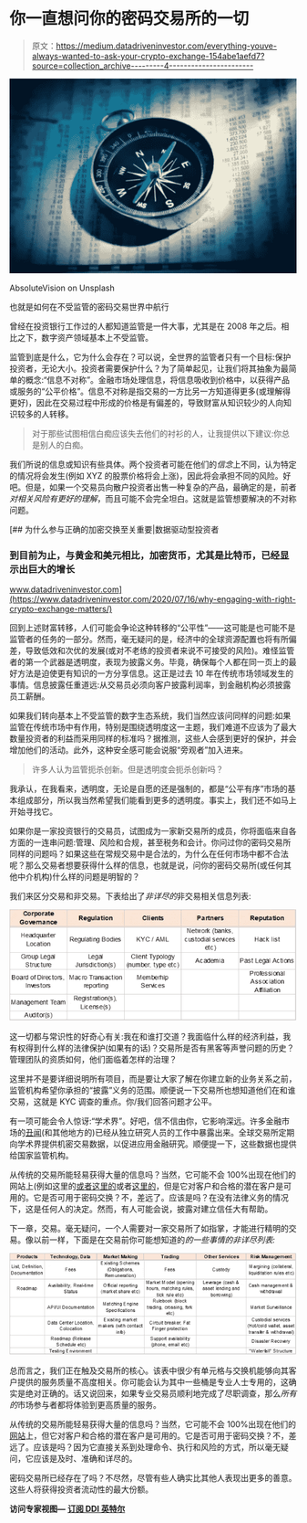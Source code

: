 # 你一直想问你的密码交易所的一切

> 原文：<https://medium.datadriveninvestor.com/everything-youve-always-wanted-to-ask-your-crypto-exchange-154abe1aefd7?source=collection_archive---------4----------------------->

![](img/4c27a374121d43fc0554c5d052c1e6d2.png)

AbsoluteVision on Unsplash

也就是如何在不受监管的密码交易世界中航行

曾经在投资银行工作过的人都知道监管是一件大事，尤其是在 2008 年之后。相比之下，数字资产领域基本上不受监管。

监管到底是什么，它为什么会存在？可以说，全世界的监管者只有一个目标:保护投资者，无论大小。投资者需要保护什么？为了简单起见，让我们将其抽象为最简单的概念:“信息不对称”。金融市场处理信息，将信息吸收到价格中，以获得产品或服务的“公平价格”。信息不对称是指交易的一方比另一方知道得更多(或理解得更好)，因此在交易过程中形成的价格是有偏差的，导致财富从知识较少的人向知识较多的人转移。

> 对于那些试图相信白痴应该失去他们的衬衫的人，让我提供以下建议:你总是别人的白痴。

我们所说的信息或知识有些具体。两个投资者可能在他们的*信念*上不同，认为特定的情况将会发生(例如 XYZ 的股票价格将会上涨)，因此将会承担不同的风险。好吧。但是，如果一个交易员向散户投资者出售一种复杂的产品，最确定的是，前者*对相关风险有更好的理解*，而且可能不会完全坦白。这就是监管想要解决的不对称问题。

[](https://www.datadriveninvestor.com/2020/07/16/why-engaging-with-right-crypto-exchange-matters/) [## 为什么参与正确的加密交换至关重要|数据驱动型投资者

### 到目前为止，与黄金和美元相比，加密货币，尤其是比特币，已经显示出巨大的增长

www.datadriveninvestor.com](https://www.datadriveninvestor.com/2020/07/16/why-engaging-with-right-crypto-exchange-matters/) 

回到上述财富转移，人们可能会争论这种转移的“公平性”——这可能是也可能不是监管者的任务的一部分。然而，毫无疑问的是，经济中的全球资源配置也将有所偏差，导致低效和次优的发展(或对不老练的投资者来说不可接受的风险)。难怪监管者的第一个武器是透明度，表现为披露义务。毕竟，确保每个人都在同一页上的最好方法是迫使更有知识的一方分享信息。这正是过去 10 年在传统市场领域发生的事情。信息披露任重道远:从交易员必须向客户披露利润率，到金融机构必须披露员工薪酬。

如果我们转向基本上不受监管的数字生态系统，我们当然应该问同样的问题:如果监管在传统市场中有作用，特别是围绕透明度这一主题，我们难道不应该为了最大数量投资者的利益而采用同样的标准吗？据推测，这些人会感到更好的保护，并会增加他们的活动。此外，这种安全感可能会说服“旁观者”加入进来。

> 许多人认为监管扼杀创新。但是透明度会扼杀创新吗？

我承认，在我看来，透明度，无论是自愿的还是强制的，都是“公平有序”市场的基本组成部分，所以我当然希望我们能看到更多的透明度。事实上，我们还不如马上开始寻找它。

如果你是一家投资银行的交易员，试图成为一家新交易所的成员，你将面临来自各方面的一连串问题:管理、风险和合规，甚至税务和会计。你问过你的密码交易所同样的问题吗？如果这些在常规交易中是合法的，为什么在任何市场中都不合法呢？那么交易者想要获得什么样的信息，也就是说，问你的密码交易所(或任何其他中介机构)什么样的问题是明智的？

我们来区分交易和非交易。下表给出了*非详尽的*非交易相关信息列表:

![](img/7f161b222f3830cf6e819132552edebe.png)

这一切都与常识性的好奇心有关:我在和谁打交道？我面临什么样的经济利益，我有权得到什么样的法律保护(如果有的话)？交易所是否有黑客等声誉问题的历史？管理团队的资质如何，他们面临着怎样的治理？

这里并不是要详细说明所有项目，而是要让大家了解在你建立新的业务关系之前，监管机构希望你承担的“披露”义务的范围。顺便说一下交易所也想知道他们在和谁交易，这就是 KYC 调查的重点。你/我们回答问题才公平。

有一项可能会令人惊讶:“学术界”。好吧，信不信由你，它影响深远。许多金融市场的[丑闻](https://www.economist.com/finance-and-economics/1998/01/15/collusion-in-the-stockmarket)(和其他地方的)已经从独立研究人员的工作中暴露出来。全球交易所定期向学术界提供机密交易数据，以促进应用金融研究。顺便提一下，这些数据也提供给国家监管机构。

从传统的交易所能轻易获得大量的信息吗？当然，它可能不会 100%出现在他们的网站上(例如这里的[或者这里的](https://www.lseg.com/)或者[这里的](https://www.deutsche-boerse.com/dbg-en/)，但是它对客户和合格的潜在客户是可用的。它是否可用于密码交换？不，差远了。应该是吗？在没有法律义务的情况下，这是任何人的决定。然而，有人可能会说，披露对建立信任大有帮助。

下一章，交易。毫无疑问，一个人需要对一家交易所了如指掌，才能进行精明的交易。像以前一样，下面是在交易前你可能想知道的*的一些事情的非详尽列表:*

![](img/f19ca2150ef2e7b26f05877f45228130.png)

总而言之，我们正在触及交易所的核心。该表中很少有单元格与交换机能够向其客户提供的服务质量不高度相关。你可能会认为其中一些桶是专业人士专用的，这确实是绝对正确的。话又说回来，如果专业交易员顺利地完成了尽职调查，那么*所有的*市场参与者都将体验到更高质量的服务。

从传统的交易所能轻易获得大量的信息吗？当然，它可能不会 100%出现在他们的[网站](https://www.eurexchange.com/exchange-en/)上，但它对客户和合格的潜在客户是可用的。它是否可用于密码交换？不，差远了。应该是吗？因为它直接关系到处理命令、执行和风险的方式，所以毫无疑问，它应该是及时、准确和详尽的。

密码交易所已经存在了吗？不尽然，尽管有些人确实比其他人表现出更多的善意。这些人将获得投资者流动性的最大份额。

**访问专家视图—** [**订阅 DDI 英特尔**](https://datadriveninvestor.com/ddi-intel)